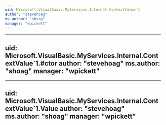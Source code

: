 ```yaml
---
uid: Microsoft.VisualBasic.MyServices.Internal.ContextValue`1
author: "stevehoag"
ms.author: "shoag"
manager: "wpickett"
---
```


---
uid: Microsoft.VisualBasic.MyServices.Internal.ContextValue`1.#ctor
author: "stevehoag"
ms.author: "shoag"
manager: "wpickett"
---

---
uid: Microsoft.VisualBasic.MyServices.Internal.ContextValue`1.Value
author: "stevehoag"
ms.author: "shoag"
manager: "wpickett"
---
